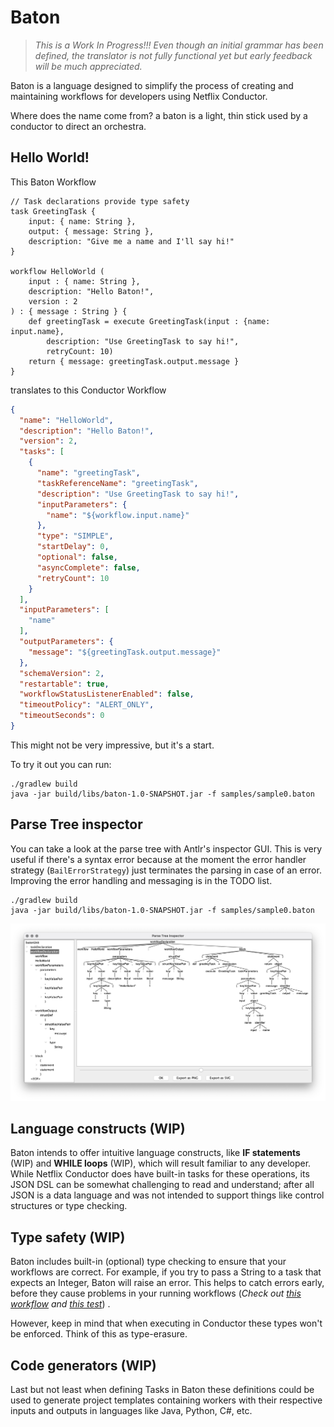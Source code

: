 # Baton

> _This is a Work In Progress!!! Even though an initial grammar has been defined, the translator
is not fully functional yet but early feedback will be much appreciated._

Baton is a language designed to simplify the process of creating and maintaining workflows
for developers using Netflix Conductor.

Where does the name come from? a baton is a light, thin stick used by a conductor to direct an orchestra.

## Hello World!

This Baton Workflow

```
// Task declarations provide type safety
task GreetingTask {
    input: { name: String },
    output: { message: String },
    description: "Give me a name and I'll say hi!"
}

workflow HelloWorld (
    input : { name: String },
    description: "Hello Baton!",
    version : 2
) : { message : String } {
    def greetingTask = execute GreetingTask(input : {name: input.name},
        description: "Use GreetingTask to say hi!",
        retryCount: 10)
    return { message: greetingTask.output.message }
}
```

translates to this Conductor Workflow

```json
{
  "name": "HelloWorld",
  "description": "Hello Baton!",
  "version": 2,
  "tasks": [
    {
      "name": "greetingTask",
      "taskReferenceName": "greetingTask",
      "description": "Use GreetingTask to say hi!",
      "inputParameters": {
        "name": "${workflow.input.name}"
      },
      "type": "SIMPLE",
      "startDelay": 0,
      "optional": false,
      "asyncComplete": false,
      "retryCount": 10
    }
  ],
  "inputParameters": [
    "name"
  ],
  "outputParameters": {
    "message": "${greetingTask.output.message}"
  },
  "schemaVersion": 2,
  "restartable": true,
  "workflowStatusListenerEnabled": false,
  "timeoutPolicy": "ALERT_ONLY",
  "timeoutSeconds": 0
}
```

This might not be very impressive, but it's a start.

To try it out you can run:

```shell
./gradlew build
java -jar build/libs/baton-1.0-SNAPSHOT.jar -f samples/sample0.baton
```

## Parse Tree inspector

You can take a look at the parse tree with Antlr's inspector GUI. This is very useful if there's a syntax error
because at the moment the error handler strategy (`BailErrorStrategy`) just terminates the parsing in case of an error.
Improving the error handling and messaging is in the TODO list.

```shell
./gradlew build
java -jar build/libs/baton-1.0-SNAPSHOT.jar -f samples/sample0.baton
```

![alt text](docs/images/parse-tree-sample0.png)

## Language constructs (WIP)

Baton intends to offer intuitive language constructs, like **IF statements** (WIP) and **WHILE loops** (WIP), which
will result familiar to any developer. While Netflix Conductor does have built-in tasks for these operations,
its JSON DSL can be somewhat challenging to read and understand; after all JSON is a data language and was
not intended to support things like control structures or type checking.

## Type safety (WIP)

Baton includes built-in (optional) type checking to ensure that your workflows are correct.
For example, if you try to pass a String to a task that expects an Integer,
Baton will raise an error. This helps to catch errors early,
before they cause problems in your running workflows (_Check
out [this workflow](https://github.com/jmigueprieto/baton/blob/15e4d7aefd5c9a0e1414d76a3686f69bfee4139c/src/test/resources/invalid-task-input.baton#L18)
and [this test](https://github.com/jmigueprieto/baton/blob/15e4d7aefd5c9a0e1414d76a3686f69bfee4139c/src/test/java/mprieto/baton/workflows/WorkflowListenerTest.java#L65)_)
.

However, keep in mind that when executing in Conductor these types won't be enforced. Think of this as type-erasure.

## Code generators (WIP)

Last but not least when defining Tasks in Baton these definitions could be used to generate
project templates containing workers with their respective inputs and outputs in languages like Java, Python, C#, etc.


